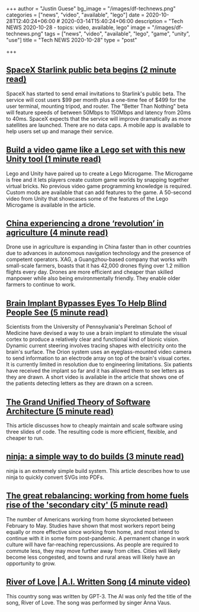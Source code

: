 +++
author = "Justin Guese"
bg_image = "/images/df-technews.png"
categories = ["news", "video", "available", "lego"]
date = 2020-10-28T12:40:24+06:00 # 2020-03-14T15:40:24+06:00
description = "Tech NEWS 2020-10-28 - topics: video, available, lego"
image = "/images/df-technews.png"
tags = ["news", "video", "available", "lego", "game", "unity", "use"]
title = "Tech NEWS 2020-10-28"
type = "post"

+++

## [SpaceX Starlink public beta begins (2 minute read)](https://arstechnica.com/information-technology/2020/10/spacex-starlink-public-beta-begins-its-99-a-month-plus-500-up-front//1/010001756eb05502-4a002d62-2e54-4f44-8616-e3b9f3846135-000000/LwSfA_hMGa-lSrCC1Z0O70ME2QEPj2xpicd_deonRns=164)

SpaceX has started to send email invitations to Starlink's public beta. The service will cost users $99 per month plus a one-time fee of $499 for the user terminal, mounting tripod, and router. The "Better Than Nothing" beta will feature speeds of between 50Mbps to 150Mbps and latency from 20ms to 40ms. SpaceX expects that the service will improve dramatically as more satellites are launched. There are no data caps. A mobile app is available to help users set up and manage their service.

## [Build a video game like a Lego set with this new Unity tool (1 minute read)](https://www.theverge.com/2020/10/26/21535212/lego-microgame-unity-game-engine-programming/1/010001756eb05502-4a002d62-2e54-4f44-8616-e3b9f3846135-000000/uVTEcKda4f6wHedTN5k9MG2QNPsMtET9Xw-GPKmfwlU=164)

Lego and Unity have paired up to create a Lego Microgame. The Microgame is free and it lets players create custom game worlds by snapping together virtual bricks. No previous video game programming knowledge is required. Custom mods are available that can add features to the game. A 50-second video from Unity that showcases some of the features of the Lego Microgame is available in the article.

## [China experiencing a drone ‘revolution’ in agriculture (4 minute read)](https://asiatimes.com/2020/10/china-experiencing-a-drone-revolution-in-agriculture//1/010001756eb05502-4a002d62-2e54-4f44-8616-e3b9f3846135-000000/gyxWmFw_NsrPpPVnkw-IRYYNJqxS8wNGvLNYeQ5iTZs=164)

Drone use in agriculture is expanding in China faster than in other countries due to advances in autonomous navigation technology and the presence of competent operators. XAG, a Guangzhou-based company that works with small-scale farmers, boasts that it has 42,000 drones flying over 1.2 million flights every day. Drones are more efficient and cheaper than skilled manpower while also being environmentally friendly. They enable older farmers to continue to work.

## [Brain Implant Bypasses Eyes To Help Blind People See (5 minute read)](https://spectrum.ieee.org/the-human-os/biomedical/bionics/progress-toward-a-brain-implant-for-the-blind/1/010001756eb05502-4a002d62-2e54-4f44-8616-e3b9f3846135-000000/c1BWuT6MfyFfA1fAaFL8JxHDq3s8Lkhrr8mk4YnALNk=164)

Scientists from the University of Pennsylvania's Perelman School of Medicine have devised a way to use a brain implant to stimulate the visual cortex to produce a relatively clear and functional kind of bionic vision. Dynamic current steering involves tracing shapes with electricity onto the brain's surface. The Orion system uses an eyeglass-mounted video camera to send information to an electrode array on top of the brain's visual cortex. It is currently limited in resolution due to engineering limitations. Six patients have received the implant so far and it has allowed them to see letters as they are drawn. A short video is available in the article that shows one of the patients detecting letters as they are drawn on a screen.

## [The Grand Unified Theory of Software Architecture (5 minute read)](https://danuker.go.ro/the-grand-unified-theory-of-software-architecture.html/1/010001756eb05502-4a002d62-2e54-4f44-8616-e3b9f3846135-000000/mXATjDy-155s_Phoxfkc_TVXZR_77sjtQGKIU30P7nk=164)

This article discusses how to cheaply maintain and scale software using three slides of code. The resulting code is more efficient, flexible, and cheaper to run.

## [ninja: a simple way to do builds (3 minute read)](https://jvns.ca/blog/2020/10/26/ninja--a-simple-way-to-do-builds//1/010001756eb05502-4a002d62-2e54-4f44-8616-e3b9f3846135-000000/jxX27LVNBjVlU4wm0GW56ZRlHkEkmHYqe6oGc6gdFzY=164)

ninja is an extremely simple build system. This article describes how to use ninja to quickly convert SVGs into PDFs.

## [The great rebalancing: working from home fuels rise of the 'secondary city' (5 minute read)](https://www.theguardian.com/cities/2020/oct/26/the-great-rebalancing-working-from-home-fuels-rise-of-the-secondary-city/1/010001756eb05502-4a002d62-2e54-4f44-8616-e3b9f3846135-000000/5eIAzfoGyrdLf2HgQ7xI9gRhHpLimiL1Xj_e99HrX5A=164)

The number of Americans working from home skyrocketed between February to May. Studies have shown that most workers report being equally or more effective since working from home, and most intend to continue with it in some form post-pandemic. A permanent change in work culture will have far-reaching repercussions. As people are required to commute less, they may move further away from cities. Cities will likely become less congested, and towns and rural areas will likely have an opportunity to grow.

## [River of Love | A.I. Written Song (4 minute video)](https://www.youtube.com/watch?v=QX2XCBH-6zQ/1/010001756eb05502-4a002d62-2e54-4f44-8616-e3b9f3846135-000000/hcDGwn5bBscqaB_ee4X--5JVCveouLWVrBV1y8G23pg=164)

This country song was written by GPT-3. The AI was only fed the title of the song, River of Love. The song was performed by singer Anna Vaus.

